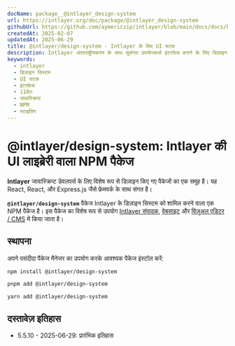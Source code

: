 ```yaml
---
docName: package__@intlayer_design-system
url: https://intlayer.org/doc/package/@intlayer_design-system
githubUrl: https://github.com/aymericzip/intlayer/blob/main/docs/docs/hi/packages/@intlayer/design-system/index.md
createdAt: 2025-02-07
updatedAt: 2025-06-29
title: @intlayer/design-system - Intlayer के लिए UI घटक
description: Intlayer अंतरराष्ट्रीयकरण के साथ सुसंगत उपयोगकर्ता इंटरफेस बनाने के लिए डिज़ाइन सिस्टम घटक और UI तत्वों वाला NPM पैकेज।
keywords:
  - intlayer
  - डिज़ाइन सिस्टम
  - UI घटक
  - इंटरफ़ेस
  - i18n
  - जावास्क्रिप्ट
  - NPM
  - स्टाइलिंग
---
```


# @intlayer/design-system: Intlayer की UI लाइब्रेरी वाला NPM पैकेज

**Intlayer** जावास्क्रिप्ट डेवलपर्स के लिए विशेष रूप से डिज़ाइन किए गए पैकेजों का एक समूह है। यह React, React, और Express.js जैसे फ्रेमवर्क के साथ संगत है।

**`@intlayer/design-system`** पैकेज Intlayer के डिज़ाइन सिस्टम को शामिल करने वाला एक NPM पैकेज है। इस पैकेज का विशेष रूप से उपयोग [Intlayer संपादक](https://github.com/aymericzip/intlayer/tree/main/docs/hi/packages/intlayer-editor/index.md), [वेबसाइट](https://intlayer.org) और [विज़ुअल एडिटर / CMS](https://intlayer.org/dashboard) में किया जाता है।

## स्थापना

अपने पसंदीदा पैकेज मैनेजर का उपयोग करके आवश्यक पैकेज इंस्टॉल करें:

```bash packageManager="npm"
npm install @intlayer/design-system
```

```bash packageManager="pnpm"
pnpm add @intlayer/design-system
```

```bash packageManager="yarn"
yarn add @intlayer/design-system
```

## दस्तावेज़ इतिहास

- 5.5.10 - 2025-06-29: प्रारंभिक इतिहास

